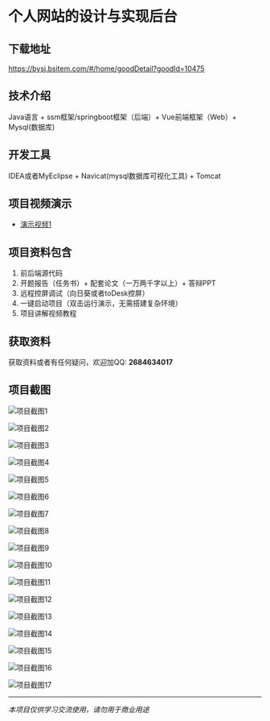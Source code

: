 # 个人网站的设计与实现后台

## 下载地址
https://bysj.bsitem.com/#/home/goodDetail?goodId=10475

## 技术介绍
Java语言 + ssm框架/springboot框架（后端）+ Vue前端框架（Web）+ Mysql(数据库)

## 开发工具
IDEA或者MyEclipse + Navicat(mysql数据库可视化工具) + Tomcat

## 项目视频演示
- [演示视频1](https://graduation-images.oss-cn-beijing.aliyuncs.com/videos/828%E5%A5%97ssm%E5%BD%95%E5%83%8F/10475_ssm319%E4%B8%AA%E4%BA%BA%E7%BD%91%E7%AB%99%E7%9A%84%E8%AE%BE%E8%AE%A1%E4%B8%8E%E5%AE%9E%E7%8E%B0%2Bvue%E5%BD%95%E5%83%8F%E5%90%8E%E5%8F%B0.mp4)

## 项目资料包含
1. 前后端源代码
2. 开题报告（任务书）+ 配套论文（一万两千字以上）+ 答辩PPT
3. 远程控屏调试（向日葵或者toDesk控屏）
4. 一键启动项目（双击运行演示，无需搭建复杂环境）
5. 项目讲解视频教程

## 获取资料
获取资料或者有任何疑问，欢迎加QQ: **2684634017**

## 项目截图
![项目截图1](https://graduation-images.oss-cn-beijing.aliyuncs.com/图片/10475/毕设论坛项目主图.jpg)

![项目截图2](https://graduation-images.oss-cn-beijing.aliyuncs.com/图片/10475/1.png)

![项目截图3](https://graduation-images.oss-cn-beijing.aliyuncs.com/图片/10475/2.png)

![项目截图4](https://graduation-images.oss-cn-beijing.aliyuncs.com/图片/10475/3.png)

![项目截图5](https://graduation-images.oss-cn-beijing.aliyuncs.com/图片/10475/4.png)

![项目截图6](https://graduation-images.oss-cn-beijing.aliyuncs.com/图片/10475/5.png)

![项目截图7](https://graduation-images.oss-cn-beijing.aliyuncs.com/图片/10475/6.png)

![项目截图8](https://graduation-images.oss-cn-beijing.aliyuncs.com/图片/10475/7.png)

![项目截图9](https://graduation-images.oss-cn-beijing.aliyuncs.com/图片/10475/8.png)

![项目截图10](https://graduation-images.oss-cn-beijing.aliyuncs.com/图片/10475/9.png)

![项目截图11](https://graduation-images.oss-cn-beijing.aliyuncs.com/图片/10475/10.png)

![项目截图12](https://graduation-images.oss-cn-beijing.aliyuncs.com/图片/10475/11.png)

![项目截图13](https://graduation-images.oss-cn-beijing.aliyuncs.com/图片/10475/12.png)

![项目截图14](https://graduation-images.oss-cn-beijing.aliyuncs.com/图片/10475/13.png)

![项目截图15](https://graduation-images.oss-cn-beijing.aliyuncs.com/图片/10475/14.png)

![项目截图16](https://graduation-images.oss-cn-beijing.aliyuncs.com/图片/10475/15.png)

![项目截图17](https://graduation-images.oss-cn-beijing.aliyuncs.com/图片/10475/16.png)

---
*本项目仅供学习交流使用，请勿用于商业用途*
